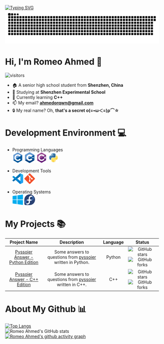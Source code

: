 <a href="https://git.io/typing-svg">
  <img src="https://readme-typing-svg.demolab.com?font=JetBrains+Mono&size=35&pause=2000&center=true&vCenter=true&width=600&separator=%3D&lines=std%3A%3Acout+%3C%3C+%22Welcome%22;%3DKeep+Coding+Everyday." alt="Typing SVG" />
</a>

<picture>
  <source media="(prefers-color-scheme: dark)" srcset="https://raw.githubusercontent.com/romeoahmed/romeoahmed/output/github-contribution-grid-snake-dark.svg">
  <source media="(prefers-color-scheme: light)" srcset="https://raw.githubusercontent.com/romeoahmed/romeoahmed/output/github-contribution-grid-snake.svg">
  <img alt="github contribution grid snake animation" src="https://raw.githubusercontent.com/romeoahmed/romeoahmed/output/github-contribution-grid-snake.svg">
</picture>

# Hi, I'm Romeo Ahmed 👋
![visitors](https://visitor-badge.laobi.icu/badge?page_id=romeoahmed.romeoahmed)  
- 🏠 A senior high school student from **Shenzhen, China**
- 🏫 Studying at **Shenzhen Experimental School**
- 📕 Currently learning **C++**
- 📫 My email? **ahmedorqwn@gmail.com**
- 🔒 My real name? Oh, **that's a secret ο(=•ω＜=)ρ⌒☆**

# Development Environment 💻
- Programming Languages  
  <img src="https://raw.githubusercontent.com/devicons/devicon/master/icons/c/c-original.svg" alt="c" width="35" height="35"/> 
  <img src="https://raw.githubusercontent.com/devicons/devicon/master/icons/cplusplus/cplusplus-original.svg" alt="cplusplus" width="35" height="35"/> 
  <img src="https://raw.githubusercontent.com/devicons/devicon/master/icons/csharp/csharp-original.svg" alt="csharp" width="35" height="35"/> 
  <img src="https://raw.githubusercontent.com/devicons/devicon/master/icons/python/python-original.svg" alt="python" width="35" height="35"/>

- Development Tools  
  <img src="https://raw.githubusercontent.com/devicons/devicon/master/icons/vscode/vscode-original.svg" alt="vscode" width="35" height="35"/>
  <img src="https://raw.githubusercontent.com/devicons/devicon/master/icons/git/git-original.svg" alt="git" width="35" height="35"/>

- Operating Systems  
  <img src="https://raw.githubusercontent.com/devicons/devicon/master/icons/windows8/windows8-original.svg" alt="windows" width="35" height="35"/>
  <img src="https://raw.githubusercontent.com/devicons/devicon/master/icons/fedora/fedora-original.svg" alt="fedora" width="35" height="35"/>

# My Projects 📚
| Project Name | Description | Language | Status |
| :----: | :----: | :----: | :----: |
| [Pyssoier Answer - Python Edition](https://github.com/romeoahmed/pyssoier_ans_py) | Some answers to questions from [pyssoier](http://py.ssoier.cn:7077/) written in Python. | Python | ![GitHub stars](https://img.shields.io/github/stars/romeoahmed/pyssoier_ans_py?style=flat) ![GitHub forks](https://img.shields.io/github/forks/romeoahmed/pyssoier_ans_py?style=flat) |
| [Pyssoier Answer - C++ Edition](https://github.com/romeoahmed/pyssoier_ans_cpp) | Some answers to questions from [pyssoier](http://py.ssoier.cn:7077/) written in C++. | C++ | ![GitHub stars](https://img.shields.io/github/stars/romeoahmed/pyssoier_ans_cpp?style=flat) ![GitHub forks](https://img.shields.io/github/forks/romeoahmed/pyssoier_ans_cpp?style=flat) |

# About My Github 📊
[![Top Langs](https://github-readme-stats-ruby-psi-92.vercel.app/api/top-langs/?username=romeoahmed&langs_count=20)](https://github.com/anuraghazra/github-readme-stats)  
![Romeo Ahmed's GitHub stats](https://github-readme-stats-ruby-psi-92.vercel.app/api?username=romeoahmed&show_icons=true?count_private=true)  
[![Romeo Ahmed's github activity graph](https://github-readme-activity-graph-henna.vercel.app//graph?username=romeoahmed&theme=gihub)](https://github.com/ashutosh00710/github-readme-activity-graph)  
